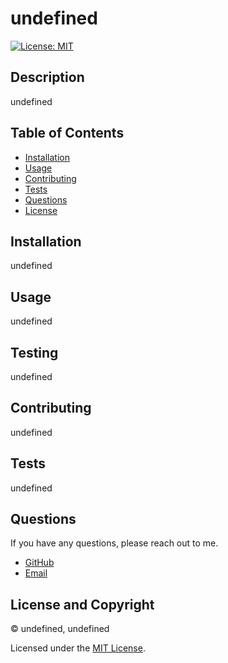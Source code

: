# undefined

[![License: MIT](https://img.shields.io/badge/License-MIT-yellow.svg)](https://opensource.org/licenses/MIT)

## Description

undefined


## Table of Contents 
- [Installation](#installation)
- [Usage](#usage)
- [Contributing](#contributing)
- [Tests](#tests)
- [Questions](#questions)
- [License](#license)

## Installation

undefined

## Usage

undefined

## Testing

undefined

## Contributing

undefined

## Tests

undefined

## Questions

If you have any questions, please reach out to me.

- [GitHub](#undefined)
- [Email](#undefined)

## License and Copyright

 © undefined, undefined

Licensed under the [MIT License](LICENSE).


